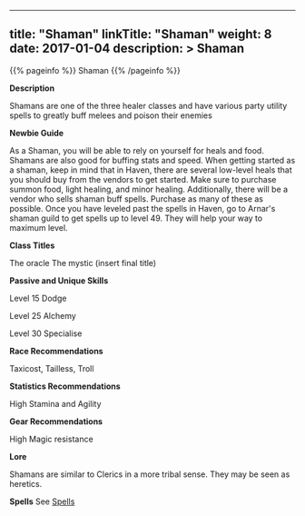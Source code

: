 
---
title: "Shaman"
linkTitle: "Shaman"
weight: 8
date: 2017-01-04
description: >
 Shaman
---

{{% pageinfo %}}
Shaman
{{% /pageinfo %}}

**Description**

Shamans are one of the three healer classes and have various party utility spells to greatly buff melees and poison their enemies 

**Newbie Guide**

As a Shaman, you will be able to rely on yourself for heals and food. Shamans are also good for buffing stats and speed. When getting started as a shaman, keep in mind that in Haven, there are several low-level heals that you should buy from the vendors to get started. Make sure to purchase summon food, light healing, and minor healing. Additionally, there will be a vendor who sells shaman buff spells. Purchase as many of these as possible. Once you have leveled past the spells in Haven, go to Arnar's shaman guild to get spells up to level 49. They will help your way to maximum level. 

**Class Titles**

The oracle The mystic (insert final title) 

**Passive and Unique Skills**

Level 15 Dodge 

Level 25 Alchemy

Level 30 Specialise 

**Race Recommendations**

Taxicost, Tailless, Troll 

**Statistics Recommendations**

High Stamina and Agility 

**Gear Recommendations**

High Magic resistance

**Lore**

Shamans are similar to Clerics in a more tribal sense. They may be seen as heretics.

**Spells**
See [Spells](../../spells)   

